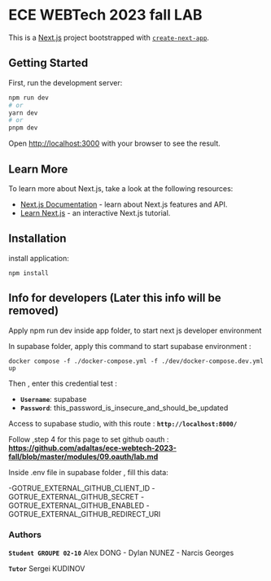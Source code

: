 ﻿# ECE WEBTech 2023 fall LAB

This is a [Next.js](https://nextjs.org/) project bootstrapped with [`create-next-app`](https://github.com/vercel/next.js/tree/canary/packages/create-next-app).

## Getting Started

First, run the development server:

```bash
npm run dev
# or
yarn dev
# or
pnpm dev
```

Open [http://localhost:3000](http://localhost:3000) with your browser to see the result.

## Learn More

To learn more about Next.js, take a look at the following resources:

- [Next.js Documentation](https://nextjs.org/docs) - learn about Next.js features and API.
- [Learn Next.js](https://nextjs.org/learn) - an interactive Next.js tutorial.

## Installation

install application:
```
npm install
```

## Info for developers (Later this info will be removed)

Apply npm run dev inside app folder, to start next js developer environment

In supabase folder, apply this command to start supabase environment :
```
docker compose -f ./docker-compose.yml -f ./dev/docker-compose.dev.yml up
```

Then , enter this credential test :
- **`Username`**: supabase
- **`Password`**: this_password_is_insecure_and_should_be_updated

Access to supabase studio, with this route : **`http://localhost:8000/`**

Follow ,step 4 for this page to set github oauth : **https://github.com/adaltas/ece-webtech-2023-fall/blob/master/modules/09.oauth/lab.md**

Inside .env file in supabase folder , fill this data:

-GOTRUE_EXTERNAL_GITHUB_CLIENT_ID
-GOTRUE_EXTERNAL_GITHUB_SECRET
-GOTRUE_EXTERNAL_GITHUB_ENABLED
-GOTRUE_EXTERNAL_GITHUB_REDIRECT_URI

### Authors

**`Student GROUPE 02-10`** 
Alex DONG - Dylan NUNEZ - Narcis Georges

**`Tutor`**
Sergei KUDINOV
